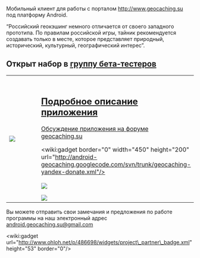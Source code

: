 Мобильный клиент для работы с порталом http://www.geocaching.su под платформу Android. 

“Российский геокэшинг немного отличается от своего западного прототипа. По правилам российской игры, тайник рекомендуется создавать только в месте, которое представляет природный, исторический, культурный, географический интерес”.

## Открыт набор в [группу бета-тестеров](https://plus.google.com/communities/110043331929067273229) ##

<table width='100%'>
<tr>
<td width='450'>
<a href='http://code.google.com/p/android-geocaching/wiki/ProjectDescription'><img src='http://android-geocaching.googlecode.com/svn/trunk/files/wiki/images/screenshots/framed_device-2012-11-08-215242.png' /></a>
</td>
<td valign='top'>
<br />
<h2><a href='ProjectDescription.md'>Подробное описание приложения</a></h2>

<a href='http://www.geocaching.su/phorum/read.php?2,154670'>Обсуждение приложения на форуме geocaching.su</a>

<wiki:gadget border="0" width="450" height="200" url="http://android-geocaching.googlecode.com/svn/trunk/geocaching-yandex-donate.xml"/><br>
<br>
<a href='https://play.google.com/store/apps/details?id=su.geocaching.android.ui&referrer=googlecode'><img src='http://www.android.com/images/brand/android_app_on_play_logo_large.png' /></a>

<img src='http://chart.apis.google.com/chart?chs=200x200&cht=qr&chl=https://market.android.com/details?id=su.geocaching.android.ui&chld=L|1&choe=UTF-8&image=wiki.png' />

</td>
</tr>
</table>


Вы можете отправить свои замечания и предложения по работе программы
на наш электронный адрес [android.geocaching.su@gmail.com](mailto:android.geocaching.su@gmail.com)

&lt;wiki:gadget url="http://www.ohloh.net/p/486698/widgets/project\_partner\_badge.xml" height="53" border="0"/&gt;